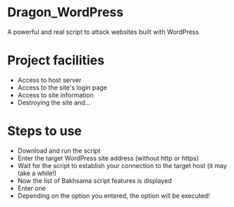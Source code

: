# Dragon_WordPress
A powerful and real script to attack websites built with WordPress

# Project facilities
* Access to host server
* Access to the site's login page
* Access to site information
* Destroying the site and...


# Steps to use
* Download and run the script
* Enter the target WordPress site address (without http or https)
* Wait for the script to establish your connection to the target host (it may take a while!)
* Now the list of Bakhsama script features is displayed
* Enter one
* Depending on the option you entered, the option will be executed!
